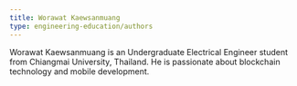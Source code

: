 ```yaml
---
title: Worawat Kaewsanmuang
type: engineering-education/authors
---
```

Worawat Kaewsanmuang is an Undergraduate Electrical Engineer student from Chiangmai University, Thailand. He is passionate about blockchain technology and mobile development.
